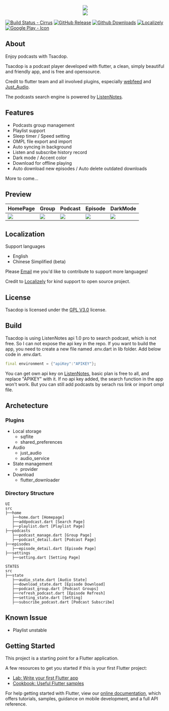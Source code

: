 <p align="center">
<img src="https://raw.githubusercontent.com/stonega/tsacdop/master/android/app/src/main/res/mipmap-xhdpi/ic_notification.png" art = "Logo"/>
</br>
<img src="https://raw.githubusercontent.com/stonega/tsacdop/master/android/app/src/main/res/mipmap-xhdpi/text.png" art = "Tsacdop"/>
</p>

[![Build Status - Cirrus][]][Build status]
[![GitHub Release][]][Github Release - Recent]
[![Github Downloads][]][Github Release - Recent]
[![Localizely][]][Localizely - Website]
[![Google Play - Icon][]][Google Play]

## About

Enjoy podcasts with Tsacdop.

Tsacdop is a podcast player developed with flutter, a clean, simply beautiful and friendly app, and is free and opensource.

Credit to flutter team and all involved plugins, especially [webfeed](https://github.com/witochandra/webfeed) and [Just_Audio](https://pub.dev/packages/just_audio).

The podcasts search engine is powered by [ListenNotes](https://listennotes.com).

## Features

* Podcasts group management
* Playlist support
* Sleep timer / Speed setting
* OMPL file export and import
* Auto syncing in background
* Listen and subscribe history record
* Dark mode / Accent color
* Download for offline playing
* Auto download new episodes / Auto delete outdated downloads

More to come...

## Preview

| HomePage                                                                                                         | Group                                                                                                          | Podcast                                                                                                         | Episode                                                                                                         | DarkMode                                                                                                         |
| ---------------------------------------------------------------------------------------------------------------- | -------------------------------------------------------------------------------------------------------------- | --------------------------------------------------------------------------------------------------------------- | --------------------------------------------------------------------------------------------------------------- | ---------------------------------------------------------------------------------------------------------------- |
| <img src="https://raw.githubusercontent.com/stonega/tsacdop/master/preview/1585893838840.png" art = "HomePage"/> | <img src="https://raw.githubusercontent.com/stonega/tsacdop/master/preview/1585894051734.png" art = "Groups"/> | <img src="https://raw.githubusercontent.com/stonega/tsacdop/master/preview/1585893877702.png" art = "Podcast"/> | <img src="https://raw.githubusercontent.com/stonega/tsacdop/master/preview/1585896237809.png" art = "Episode"/> | <img src="https://raw.githubusercontent.com/stonega/tsacdop/master/preview/1585893920721.png" art = "DarkMode"/> |

## Localization

Support languages

* English
* Chinese Simplified (beta)

  
Please [Email](mailto:<tsacdop.app@gmail.com>) me you'd like to contribute to support more languages!

Credit to  [Localizely](https://localizely.com/) for kind support to open source project.

## License

Tsacdop is licensed under the [GPL V3.0](https://github.com/stonega/tsacdop/blob/master/LICENSE) license.

## Build

Tsacdop is using ListenNotes api 1.0 pro to search podcast, which is not free. So I can not expose the api key in the repo.
If you want to build the app, you need to create a new file named .env.dart in lib folder. Add below code in .env.dart.

``` dart
final environment = {"apiKey":"APIKEY"};
```

You can get own api key on [ListenNotes](https://www.listennotes.com/api/), basic plan is free to all, and replace "APIKEY" with it.
If no api key added, the search function in the app won't work. But you can still add podcasts by serach rss link or import ompl file.

## Archetecture

### Plugins

* Local storage
    - sqflite 
    - shared_preferences
* Audio
    - just_audio
    - audio_service
* State management
    - provider
* Download
    - flutter_downloader

### Directory Structure

```
UI 
src
├──home
   ├──home.dart [Homepage] 
   ├──addpodcast.dart [Search Page]
   ├──playlist.dart [Playlist Page]
├──podcasts
   ├──podcast_manage.dart [Group Page]
   ├──podcast_detail.dart [Podcast Page]
├──episodes
   ├──episode_detail.dart [Episode Page]
├──settings
   ├──setting.dart [Setting Page]

STATES
src
├──state
   ├──audio_state.dart [Audio State] 
   ├──download_state.dart [Episode Download]
   ├──podcast_group.dart [Podcast Groups]
   ├──refresh_podcast.dart [Episode Refresh] 
   ├──setting_state.dart [Setting]
   ├──subscribe_podcast.dart [Podcast Subscribe]   
```     

## Known Issue

* Playlist unstable

## Getting Started

This project is a starting point for a Flutter application.

A few resources to get you started if this is your first Flutter project:

* [Lab: Write your first Flutter app](https://flutter.dev/docs/get-started/codelab)
* [Cookbook: Useful Flutter samples](https://flutter.dev/docs/cookbook)

For help getting started with Flutter, view our
[online documentation](https://flutter.dev/docs), which offers tutorials, samples, guidance on mobile development, and a full API reference.

[Build Status - Cirrus]: https://circleci.com/gh/stonega/tsacdop/tree/master.svg?style=shield
[Build status]: https://circleci.com/gh/stonega/tsacdop/tree/master
[Github Release]: https://img.shields.io/github/v/release/stonega/tsacdop
[Github Release - Recent]: https://github.com/stonega/tsacdop/releases
[Github Downloads]: https://img.shields.io/github/downloads/stonega/tsacdop/total?color=%230000d&label=downloads
[Localizely]: https://img.shields.io/badge/dynamic/json?color=%2326c6da&label=localizely&query=%24.languages.length&url=https%3A%2F%2Fapi.localizely.com%2Fv1%2Fprojects%2Fbde4e9bd-4cb2-449b-9de2-18f231ddb47d%2Fstatus
[Localizely - Website]: https://localizely.com/
[Google Play - Icon]: https://img.shields.io/badge/google-playStore-%2323CCC6
[Google Play]: https://play.google.com/store/apps/details?id=com.stonegate.tsacdop
